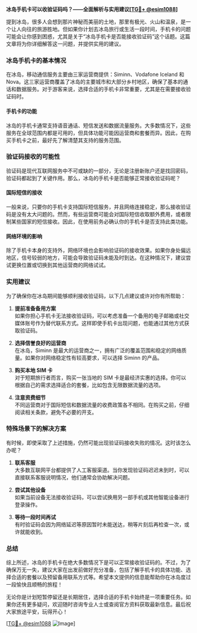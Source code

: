 **冰岛手机卡可以收验证码吗？——全面解析与实用建议[[TG💪+ @esim1088](https://t.me/s/esim1088)]**

提到冰岛，很多人会想到那片神秘而美丽的土地，那里有极光、火山和温泉，是一个让人向往的旅游胜地。但如果你计划去冰岛旅行或生活一段时间，手机卡的问题可能会让你感到困惑，尤其是关于“冰岛手机卡是否能接收验证码”这个话题。这篇文章将为你详细解答这一问题，并提供实用的建议。

### 冰岛手机卡的基本情况

在冰岛，移动通信服务主要由三家运营商提供：Siminn、Vodafone Iceland 和 Nova。这三家运营商覆盖了冰岛的主要城市和大部分乡村地区，确保了基本的通话和数据服务。对于游客来说，选择合适的手机卡非常重要，尤其是在需要接收验证码时。

#### 手机卡的功能
冰岛的手机卡通常支持语音通话、短信发送和数据流量服务。大多数情况下，这些服务在全球范围内都是可用的，但具体功能可能因运营商和套餐而异。因此，在购买手机卡之前，最好先了解清楚其支持的服务范围。

### 验证码接收的可能性

验证码是现代互联网服务中不可或缺的一部分，无论是注册新账户还是找回密码，验证码都起到了关键作用。那么，冰岛的手机卡是否能够正常接收验证码呢？

#### 国际短信的接收
一般来说，只要你的手机卡支持国际短信服务，并且网络连接稳定，那么接收验证码是没有太大问题的。然而，有些运营商可能会对国际短信收取额外费用，或者限制某些国家的短信接收。因此，在使用前务必确认你的手机卡是否支持此类功能。

#### 网络环境的影响
除了手机卡本身的支持外，网络环境也会影响验证码的接收效果。如果你身处偏远地区，信号较弱的地方，可能会导致验证码未能及时到达。在这种情况下，建议尝试更换位置或切换到其他运营商的网络试试。

### 实用建议

为了确保你在冰岛期间能够顺利接收验证码，以下几点建议或许对你有所帮助：

1. **提前准备备用方案**  
   如果你担心手机卡无法接收验证码，可以考虑准备一个备用的电子邮箱或社交媒体账号作为替代联系方式。这样即使手机卡出现问题，也能通过其他方式获取验证码。

2. **选择信誉良好的运营商**  
   在冰岛，Siminn 是最大的运营商之一，拥有广泛的覆盖范围和稳定的网络质量。如果你对网络稳定性有较高要求，可以选择 Siminn 的产品。

3. **购买本地 SIM 卡**  
   对于短期旅行者而言，购买一张当地的 SIM 卡是最经济实惠的选择。你可以根据自己的需求选择适合的套餐，比如包含无限数据流量的选项。

4. **注意资费细节**  
   不同运营商对于国际短信和数据流量的收费政策各不相同。在购买之前，仔细阅读相关条款，避免不必要的开支。

### 特殊场景下的解决方案

有时候，即使采取了上述措施，仍然可能出现验证码接收失败的情况。这时该怎么办呢？

1. **联系客服**  
   大多数互联网平台都提供了人工客服渠道。当你发现验证码迟迟未到时，可以直接联系客服说明情况，他们通常会协助解决问题。

2. **尝试其他设备**  
   如果当前设备无法接收验证码，可以尝试换用另一部手机或其他智能设备进行登录操作。

3. **等待一段时间再试**  
   有时验证码会因为网络延迟等原因暂时未能送达，稍等片刻后再检查一次，或许就能收到。

### 总结

综上所述，冰岛的手机卡在绝大多数情况下是可以正常接收验证码的。不过，为了确保万无一失，建议大家在出发前做好充分准备，包括了解手机卡的具体功能、选择合适的套餐以及预留备用联系方式等。希望本文提供的信息能帮助你在冰岛度过一段愉快且顺畅的旅程！

无论你是计划短暂停留还是长期居住，选择合适的手机卡始终是一项重要任务。如果你还有更多疑问，欢迎随时咨询专业人士或查阅官方资料获取最新信息。最后祝大家旅途平安，玩得开心！

[[TG💪+ @esim1088](https://t.me/s/esim1088) ![Image](https://i.postimg.cc/4NQfJmqS/Snipaste-2025-05-13-00-14-12.png)]
